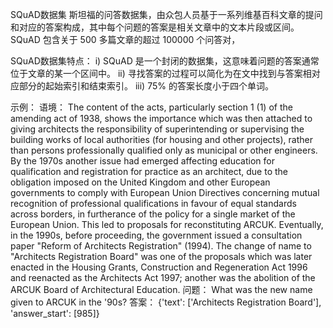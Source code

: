 SQuAD数据集
    斯坦福的问答数据集，由众包人员基于一系列维基百科文章的提问和对应的答案构成，其中每个问题的答案是相关文章中的文本片段或区间。SQuAD 包含关于 500 多篇文章的超过 100000 个问答对，

SQuAD数据集特点：
i) SQuAD 是一个封闭的数据集，这意味着问题的答案通常位于文章的某一个区间中。
ii) 寻找答案的过程可以简化为在文中找到与答案相对应部分的起始索引和结束索引。
iii) 75% 的答案长度小于四个单词。

示例：
    语境：
     The content of the acts, particularly section 1 (1) of the amending act of 1938, shows the importance which was then attached to giving architects the responsibility of superintending or supervising the building works of local authorities (for housing and other projects), rather than persons professionally qualified only as municipal or other engineers. By the 1970s another issue had emerged affecting education for qualification and registration for practice as an architect, due to the obligation imposed on the United Kingdom and other European governments to comply with European Union Directives concerning mutual recognition of professional qualifications in favour of equal standards across borders, in furtherance of the policy for a single market of the European Union. This led to proposals for reconstituting ARCUK. Eventually, in the 1990s, before proceeding, the government issued a consultation paper "Reform of Architects Registration" (1994). The change of name to "Architects Registration Board" was one of the proposals which was later enacted in the Housing Grants, Construction and Regeneration Act 1996 and reenacted as the Architects Act 1997; another was the abolition of the ARCUK Board of Architectural Education.
    问题：
    What was the new name given to ARCUK in the '90s?
    答案：
    {'text': ['Architects Registration Board'], 'answer_start': [985]}
    

 

